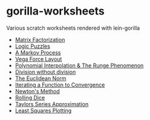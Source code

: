 gorilla-worksheets
==================

Various scratch worksheets rendered with lein-gorilla

- [Matrix Factorization](http://viewer.gorilla-repl.org/view.html?source=github&user=log0ymxm&repo=gorilla-worksheets&path=src/matrix-factorization.clj)
- [Logic Puzzles](http://viewer.gorilla-repl.org/view.html?source=github&user=log0ymxm&repo=gorilla-worksheets&path=src/logic-knights-knaves-the-hardest-puzzle.clj)
- [A Markov Process](http://viewer.gorilla-repl.org/view.html?source=github&user=log0ymxm&repo=gorilla-worksheets&path=src/simple-markov-process.clj)
- [Vega Force Layout](http://viewer.gorilla-repl.org/view.html?source=github&user=log0ymxm&repo=gorilla-worksheets&path=src/drawing-graphs.clj)
- [Polynomial Interpolation & The Runge Phenomenon](http://viewer.gorilla-repl.org/view.html?source=github&user=log0ymxm&repo=gorilla-worksheets&path=src/polynomial-interpolation-and-runge-phenomenon.clj)
- [Division without division](http://viewer.gorilla-repl.org/view.html?source=github&user=log0ymxm&repo=gorilla-worksheets&path=src/division-without-division.clj)
- [The Euclidean Norm](http://viewer.gorilla-repl.org/view.html?source=github&user=log0ymxm&repo=gorilla-worksheets&path=src/euclidean-norm.clj)
- [Iterating a Function to Convergence](http://viewer.gorilla-repl.org/view.html?source=github&user=log0ymxm&repo=gorilla-worksheets&path=src/iterating-a-function-to-convergence.clj)
- [Newton's Method](http://viewer.gorilla-repl.org/view.html?source=github&user=log0ymxm&repo=gorilla-worksheets&path=src/newtons-method.clj)
- [Rolling Dice](http://viewer.gorilla-repl.org/view.html?source=github&user=log0ymxm&repo=gorilla-worksheets&path=src/rolling-dice.clj)
- [Taylors Series Approximation](http://viewer.gorilla-repl.org/view.html?source=github&user=log0ymxm&repo=gorilla-worksheets&path=src/taylors-series-approximation.clj)
- [Least Squares Plotting](http://viewer.gorilla-repl.org/view.html?source=github&user=log0ymxm&repo=gorilla-worksheets&path=src/least-squares-plotting.clj)
